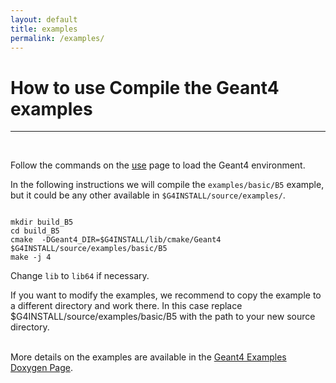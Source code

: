 ```yaml
---
layout: default
title: examples 
permalink: /examples/
---
```




# How to use Compile the Geant4 examples

---

<br/>

Follow the commands on the [use](/g4home/use/) page to load the Geant4 
environment.

In the following instructions we will compile the `examples/basic/B5` example, but it could be any other
available in `$G4INSTALL/source/examples/`.


```

mkdir build_B5
cd build_B5
cmake  -DGeant4_DIR=$G4INSTALL/lib/cmake/Geant4 $G4INSTALL/source/examples/basic/B5
make -j 4 

```

Change `lib` to `lib64` if necessary. 

<div class="info">
	If you want to modify the examples, we recommend to copy the example to a different directory and work there. 
	In this case replace $G4INSTALL/source/examples/basic/B5 with the path to your new source directory.
</div>

<br/>

More details on the examples are available in the [Geant4 Examples Doxygen Page](https://geant4-userdoc.web.cern.ch/Doxygen/examples_doc/html/index.html).

<script src="/g4home/assets/copyCode.js"></script>
